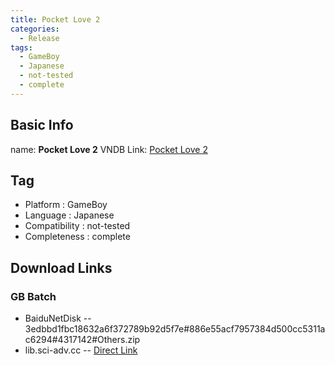 ```yaml
---
title: Pocket Love 2
categories:
  - Release
tags:
  - GameBoy
  - Japanese
  - not-tested
  - complete
---
```

## Basic Info

name: **Pocket Love 2**
VNDB Link: [Pocket Love 2](https://vndb.org/r50148)

## Tag
 - Platform : GameBoy
 - Language : Japanese
 - Compatibility : not-tested
 - Completeness : complete

## Download Links
### GB Batch
 - BaiduNetDisk
 -- 3edbbd1fbc18632a6f372789b92d5f7e#886e55acf7957384d500cc5311ac6294#4317142#Others.zip
 - lib.sci-adv.cc
 -- [Direct Link](https://pan.mcseekeri.top/api/raw/?path=/K%E7%A4%BE%E6%95%B4%E5%90%88/Others.zip)